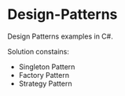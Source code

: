 # Design-Patterns
Design Patterns examples in C#.

Solution constains:
- Singleton Pattern
- Factory Pattern
- Strategy Pattern

